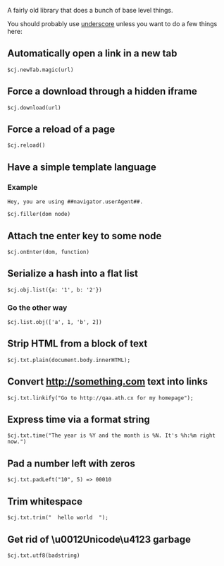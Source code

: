 A fairly old library that does a bunch of base level things.

You should probably use [underscore](http://documentcloud.github.com/underscore/) unless you want to do a few things here:

## Automatically open a link in a new tab

    $cj.newTab.magic(url)

## Force a download through a hidden iframe

    $cj.download(url)

## Force a reload of a page

    $cj.reload()

## Have a simple template language

### Example
    Hey, you are using ##navigator.userAgent##.

    $cj.filler(dom node)   

## Attach tne enter key to some node

    $cj.onEnter(dom, function)

## Serialize a hash into a flat list

    $cj.obj.list({a: '1', b: '2'})

### Go the other way

    $cj.list.obj(['a', 1, 'b', 2])

## Strip HTML from a block of text

    $cj.txt.plain(document.body.innerHTML);

## Convert http://something.com text into links

    $cj.txt.linkify("Go to http://qaa.ath.cx for my homepage");

## Express time via a format string

    $cj.txt.time("The year is %Y and the month is %N. It's %h:%m right now.")

## Pad a number left with zeros

    $cj.txt.padLeft("10", 5) => 00010

## Trim whitespace

    $cj.txt.trim("  hello world  ");

## Get rid of \u0012Unicode\u4123 garbage

    $cj.txt.utf8(badstring)
